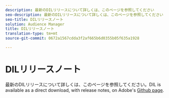 ```yaml
---
description: 最新のDILリリースについて詳しくは、このページを参照してください
seo-description: 最新のDILリリースについて詳しくは、このページを参照してください
seo-title: DILリリースノート
solution: Audience Manager
title: DILリリースノート
translation-type: tm+mt
source-git-commit: 0672a1567cdda3f2af665b6d0355b05f635a1928

---
```



# DILリリースノート

最新のDILリリースについて詳しくは、このページを参照してください。DIL is available as a direct download, with release notes, on Adobe's [Github page](https://github.com/Adobe-Marketing-Cloud/dil/releases).

